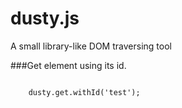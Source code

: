 dusty.js
=====
A small library-like DOM traversing tool

###Get element using its id.
<pre lang="javascript">
<code>
	dusty.get.withId('test');
</code>
</pre>